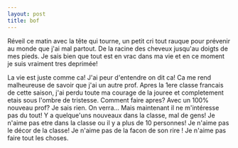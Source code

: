 ```yaml
---
layout: post
title: bof
---
```


Réveil ce matin avec la tête qui tourne, un petit cri tout rauque pour prévenir au monde que j'ai mal partout. De la racine des cheveux jusqu'au doigts de mes pieds. Je sais bien que tout est en vrac dans ma vie et en ce moment je suis vraiment tres deprimée!

La vie est juste comme ca! J'ai peur d'entendre on dit ca! Ca me rend malheureuse de savoir que j'ai un autre prof. Apres la 1ere classe francais de cette saison, j'ai perdu toute ma courage de la jouree et completement etais sous l'ombre de tristesse. Comment faire apres? Avec un 100% nouveau prof? Je sais rien. On verra… Mais maintenant il ne m'intéresse pas du tout! Y a quelque'uns nouveaux dans la classe, mal de gens! Je n'aime pas etre dans la classe ou il y a plus de 10 personnes! Je n'aime pas le décor de la classe! Je n'aime pas de la facon de son rire ! Je n'aime pas faire tout les choses.
